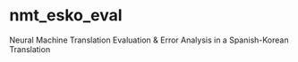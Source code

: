 # nmt_esko_eval
Neural Machine Translation Evaluation &amp; Error Analysis in a Spanish-Korean Translation
